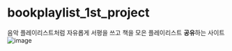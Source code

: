 # bookplaylist_1st_project
음악 플레이리스트처럼 자유롭게 서평을 쓰고 책을 모은 플레이리스트 **공유**하는 사이트
![image](https://github.com/user-attachments/assets/046ec707-2277-4a9c-b9dd-5d5b3b88e81c)
